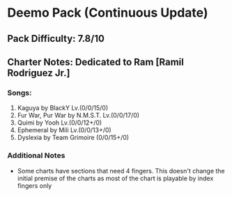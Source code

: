 # Deemo Pack (Continuous Update)

## Pack Difficulty: 7.8/10

## Charter Notes: Dedicated to Ram [Ramil Rodriguez Jr.]

### Songs:

1. Kaguya by BlackY Lv.(0/0/15/0)
2. Fur War, Pur War by N.M.S.T. Lv.(0/0/17/0)
3. Quimi by Yooh Lv.(0/0/12+/0)
4. Ephemeral by Mili Lv.(0/0/13+/0)
5. Dyslexia by Team Grimoire (0/0/15+/0)

### Additional Notes

- Some charts have sections that need 4 fingers. This doesn't change the initial premise of the charts as most of the chart is playable by index fingers only
